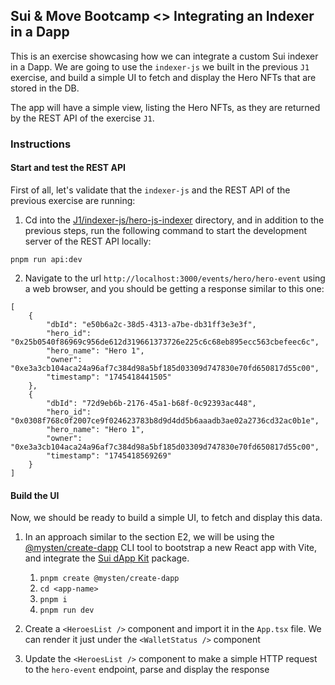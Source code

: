 ## Sui & Move Bootcamp <> Integrating an Indexer in a Dapp

This is an exercise showcasing how we can integrate a custom Sui indexer in a Dapp. We are going to use the `indexer-js` we built in the previous `J1` exercise, and build a simple UI to fetch and display the Hero NFTs that are stored in the DB.

The app will have a simple view, listing the Hero NFTs, as they are returned by the REST API of the exercise `J1`.

### Instructions

#### Start and test the REST API

First of all, let's validate that the `indexer-js` and the REST API of the previous exercise are running:

1. Cd into the [J1/indexer-js/hero-js-indexer](../J1/indexer-js/hero-js-indexer/) directory, and in addition to the previous steps, run the following command to start the development server of the REST API locally:

```
pnpm run api:dev
```

2. Navigate to the url `http://localhost:3000/events/hero/hero-event` using a web browser, and you should be getting a response similar to this one:

```
[
    {
        "dbId": "e50b6a2c-38d5-4313-a7be-db31ff3e3e3f",
        "hero_id": "0x25b0540f86969c956de612d319661373726e225c6c68eb895ecc563cbefeec6c",
        "hero_name": "Hero 1",
        "owner": "0xe3a3cb104aca24a96af7c384d98a5bf185d03309d747830e70fd650817d55c00",
        "timestamp": "1745418441505"
    },
    {
        "dbId": "72d9eb6b-2176-45a1-b68f-0c92393ac448",
        "hero_id": "0x0308f768c0f2007ce9f024623783b8d9d4dd5b6aaadb3ae02a2736cd32ac0b1e",
        "hero_name": "Hero 1",
        "owner": "0xe3a3cb104aca24a96af7c384d98a5bf185d03309d747830e70fd650817d55c00",
        "timestamp": "1745418569269"
    }
]
```

#### Build the UI

Now, we should be ready to build a simple UI, to fetch and display this data.

1. In an approach similar to the section E2, we will be using the [@mysten/create-dapp](https://sdk.mystenlabs.com/dapp-kit/create-dapp) CLI tool to bootstrap a new React app with Vite, and integrate the [Sui dApp Kit](https://sdk.mystenlabs.com/dapp-kit) package.

   1. `pnpm create @mysten/create-dapp`
   2. `cd <app-name>`
   3. `pnpm i`
   4. `pnpm run dev`

2. Create a `<HeroesList />` component and import it in the `App.tsx` file. We can render it just under the `<WalletStatus />` component

3. Update the `<HeroesList />` component to make a simple HTTP request to the `hero-event` endpoint, parse and display the response

